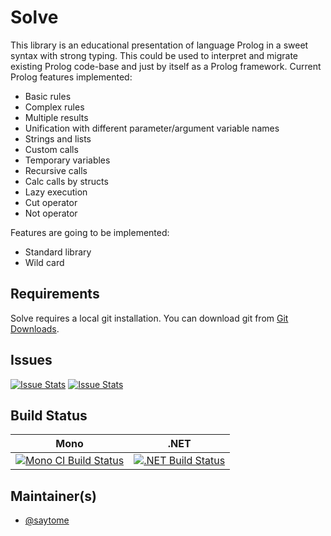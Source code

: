 # Solve

This library is an educational presentation of language Prolog in a sweet syntax with strong typing. This could be used to interpret and migrate existing Prolog code-base and just by itself as a Prolog framework. Current Prolog features implemented:
* Basic rules
* Complex rules
* Multiple results
* Unification with different parameter/argument variable names
* Strings and lists
* Custom calls
* Temporary variables
* Recursive calls
* Calc calls by structs
* Lazy execution
* Cut operator
* Not operator

Features are going to be implemented:
* Standard library
* Wild card

## Requirements

Solve requires a local git installation. You can download git from [Git Downloads](https://git-scm.com/downloads).

## Issues

[![Issue Stats](http://issuestats.com/github/SayToMe/Solve/badge/issue)](http://issuestats.com/github/SayToMe/Solve)
[![Issue Stats](http://issuestats.com/github/SayToMe/Solve/badge/pr)](http://issuestats.com/github/SayToMe/Solve)

## Build Status

Mono | .NET
---- | ----
[![Mono CI Build Status](https://img.shields.io/travis/SayToMe/Solve/master.svg)](https://travis-ci.org/SayToMe/Solve) | [![.NET Build Status](https://img.shields.io/appveyor/ci/SayToMe/Solve/master.svg)](https://ci.appveyor.com/project/SayToMe/Solve)

## Maintainer(s)

- [@saytome](https://github.com/saytome)